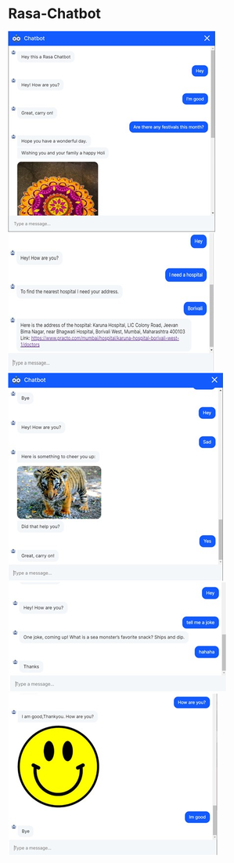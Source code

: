 # Rasa-Chatbot

![](img/1.jpg) <br>
![](img/2.jpg) <br>
![](img/3.jpg) <br>
![](img/4.jpg) <br>
![](img/5.jpg)
